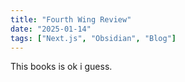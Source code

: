 ```yaml
---
title: "Fourth Wing Review"
date: "2025-01-14"
tags: ["Next.js", "Obsidian", "Blog"]
---
```


This books is ok i guess. 